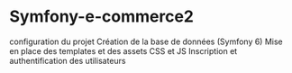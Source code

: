# Symfony-e-commerce2
 configuration du projet
Création de la base de données (Symfony 6)
Mise en place des templates et des assets CSS et JS
 Inscription et authentification des utilisateurs
